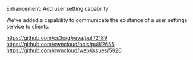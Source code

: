 Enhancement: Add user setting capability

We've added a capability to communicate the existance of a user settings service to clients.

https://github.com/cs3org/reva/pull/2189
https://github.com/owncloud/ocis/pull/2655
https://github.com/owncloud/web/issues/5926
